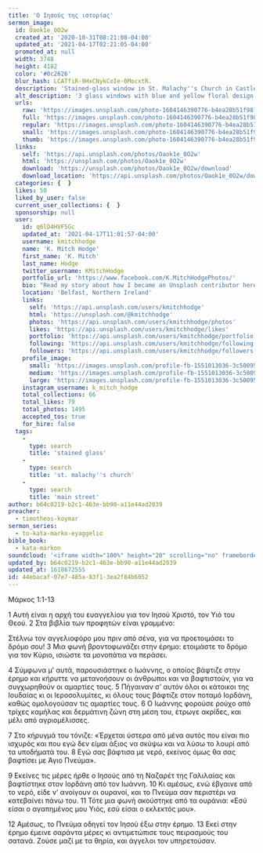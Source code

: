 ```yaml
---
title: 'Ο Ιησούς της ιστορίας'
sermon_image:
  id: Oaok1e_0O2w
  created_at: '2020-10-31T08:21:08-04:00'
  updated_at: '2021-04-17T02:21:05-04:00'
  promoted_at: null
  width: 3748
  height: 4182
  color: '#0c2626'
  blur_hash: LCATfiR-9HxCNykCoIe-0MocxtR.
  description: 'Stained-glass window in St. Malachy''s Church in Castlewellan, County Down, depicting the presentation of baby Jesus by Mary and Joseph to the shepherds (Sep., 2020).'
  alt_description: '3 glass windows with blue and yellow floral design'
  urls:
    raw: 'https://images.unsplash.com/photo-1604146390776-b4ea28b51f98?ixid=MnwxNjM3NDl8MHwxfHNlYXJjaHwyNnx8U3QlMjBNYXxlbnwwfHx8fDE2MTg2NzI0NDc&ixlib=rb-1.2.1'
    full: 'https://images.unsplash.com/photo-1604146390776-b4ea28b51f98?crop=entropy&cs=srgb&fm=jpg&ixid=MnwxNjM3NDl8MHwxfHNlYXJjaHwyNnx8U3QlMjBNYXxlbnwwfHx8fDE2MTg2NzI0NDc&ixlib=rb-1.2.1&q=85'
    regular: 'https://images.unsplash.com/photo-1604146390776-b4ea28b51f98?crop=entropy&cs=tinysrgb&fit=max&fm=jpg&ixid=MnwxNjM3NDl8MHwxfHNlYXJjaHwyNnx8U3QlMjBNYXxlbnwwfHx8fDE2MTg2NzI0NDc&ixlib=rb-1.2.1&q=80&w=1080'
    small: 'https://images.unsplash.com/photo-1604146390776-b4ea28b51f98?crop=entropy&cs=tinysrgb&fit=max&fm=jpg&ixid=MnwxNjM3NDl8MHwxfHNlYXJjaHwyNnx8U3QlMjBNYXxlbnwwfHx8fDE2MTg2NzI0NDc&ixlib=rb-1.2.1&q=80&w=400'
    thumb: 'https://images.unsplash.com/photo-1604146390776-b4ea28b51f98?crop=entropy&cs=tinysrgb&fit=max&fm=jpg&ixid=MnwxNjM3NDl8MHwxfHNlYXJjaHwyNnx8U3QlMjBNYXxlbnwwfHx8fDE2MTg2NzI0NDc&ixlib=rb-1.2.1&q=80&w=200'
  links:
    self: 'https://api.unsplash.com/photos/Oaok1e_0O2w'
    html: 'https://unsplash.com/photos/Oaok1e_0O2w'
    download: 'https://unsplash.com/photos/Oaok1e_0O2w/download'
    download_location: 'https://api.unsplash.com/photos/Oaok1e_0O2w/download?ixid=MnwxNjM3NDl8MHwxfHNlYXJjaHwyNnx8U3QlMjBNYXxlbnwwfHx8fDE2MTg2NzI0NDc'
  categories: {  }
  likes: 50
  liked_by_user: false
  current_user_collections: {  }
  sponsorship: null
  user:
    id: q6lD4HVF5Gc
    updated_at: '2021-04-17T11:01:57-04:00'
    username: kmitchhodge
    name: 'K. Mitch Hodge'
    first_name: 'K. Mitch'
    last_name: Hodge
    twitter_username: KMitchHodge
    portfolio_url: 'https://www.facebook.com/K.MitchHodgePhotos/'
    bio: "Read my story about how I became an Unsplash contributor here: https://cutt.ly/9yerWXW \r\nPlease visit my Facebook page for updates. I hope you enjoy my photos!."
    location: 'Belfast, Northern Ireland'
    links:
      self: 'https://api.unsplash.com/users/kmitchhodge'
      html: 'https://unsplash.com/@kmitchhodge'
      photos: 'https://api.unsplash.com/users/kmitchhodge/photos'
      likes: 'https://api.unsplash.com/users/kmitchhodge/likes'
      portfolio: 'https://api.unsplash.com/users/kmitchhodge/portfolio'
      following: 'https://api.unsplash.com/users/kmitchhodge/following'
      followers: 'https://api.unsplash.com/users/kmitchhodge/followers'
    profile_image:
      small: 'https://images.unsplash.com/profile-fb-1551013036-3c50095d4b12.jpg?ixlib=rb-1.2.1&q=80&fm=jpg&crop=faces&cs=tinysrgb&fit=crop&h=32&w=32'
      medium: 'https://images.unsplash.com/profile-fb-1551013036-3c50095d4b12.jpg?ixlib=rb-1.2.1&q=80&fm=jpg&crop=faces&cs=tinysrgb&fit=crop&h=64&w=64'
      large: 'https://images.unsplash.com/profile-fb-1551013036-3c50095d4b12.jpg?ixlib=rb-1.2.1&q=80&fm=jpg&crop=faces&cs=tinysrgb&fit=crop&h=128&w=128'
    instagram_username: k_mitch_hodge
    total_collections: 66
    total_likes: 79
    total_photos: 1495
    accepted_tos: true
    for_hire: false
  tags:
    -
      type: search
      title: 'stained glass'
    -
      type: search
      title: 'st. malachy''s church'
    -
      type: search
      title: 'main street'
author: b64c0219-b2c1-463e-bb90-a11e44ad2039
preacher:
  - timotheos-koymar
sermon_series:
  - to-kata-marko-eyaggelio
bible_book:
  - kata-markon
soundcloud: '<iframe width="100%" height="20" scrolling="no" frameborder="no" allow="autoplay" src="https://w.soundcloud.com/player/?url=https%3A//api.soundcloud.com/tracks/697742557%3Fsecret_token%3Ds-l3fb0&color=%23ff5500&inverse=false&auto_play=false&show_user=true"></iframe>'
updated_by: b64c0219-b2c1-463e-bb90-a11e44ad2039
updated_at: 1618672555
id: 44ebacaf-07e7-485a-83f1-3ea2f84b6052
---
```

Μάρκος 1:1-13

1 Αυτή είναι η αρχή του ευαγγελίου για τον Ιησού Χριστό, τον Υιό του Θεού.
2 Στα βιβλία των προφητών είναι γραμμένο:

Στέλνω τον αγγελιοφόρο μου πριν από σένα, για να προετοιμάσει το δρόμο σου!
3 Μια φωνή βροντοφωνάζει στην έρημο:
ετοιμάστε το δρόμο για τον Κύριο,
ισιώστε τα μονοπάτια να περάσει.

4 Σύμφωνα μ’ αυτά, παρουσιάστηκε ο Ιωάννης, ο οποίος βάφτιζε στην έρημο και κήρυττε να μετανοήσουν οι άνθρωποι και να βαφτιστούν, για να συγχωρηθούν οι αμαρτίες τους. 5 Πήγαιναν σ’ αυτόν όλοι οι κάτοικοι της Ιουδαίας κι οι Ιεροσολυμίτες, κι όλους τους βάφτιζε στον ποταμό Ιορδάνη, καθώς ομολογούσαν τις αμαρτίες τους. 6 Ο Ιωάννης φορούσε ρούχο από τρίχες καμήλας και δερμάτινη ζώνη στη μέση του, έτρωγε ακρίδες, και μέλι από αγριομέλισσες.

7 Στο κήρυγμά του τόνιζε: «Έρχεται ύστερα από μένα αυτός που είναι πιο ισχυρός και που εγώ δεν είμαι άξιος να σκύψω και να λύσω το λουρί από τα υποδήματά του. 8 Εγώ σας βάφτισα με νερό, εκείνος όμως θα σας βαφτίσει με Άγιο Πνεύμα».

9 Εκείνες τις μέρες ήρθε ο Ιησούς από τη Ναζαρέτ της Γαλιλαίας και βαφτίστηκε στον Ιορδάνη από τον Ιωάννη. 10 Κι αμέσως, ενώ έβγαινε από το νερό, είδε ν’ ανοίγουν οι ουρανοί, και το Πνεύμα σαν περιστέρι να κατεβαίνει πάνω του. 11 Τότε μια φωνή ακούστηκε από τα ουράνια: «Εσύ είσαι ο αγαπημένος μου Υιός, εσύ είσαι ο εκλεκτός μου».

12 Αμέσως, το Πνεύμα οδηγεί τον Ιησού έξω στην έρημο. 13 Εκεί στην έρημο έμεινε σαράντα μέρες κι αντιμετώπισε τους πειρασμούς του σατανά. Ζούσε μαζί με τα θηρία, και άγγελοι τον υπηρετούσαν.